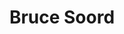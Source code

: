 ---
title: "Bruce Soord"
summary: "Bruce Soord is a British songwriter, musician, producer, mixer and founder of . He was born 26 September 1972 in Arnstein, Bavaria in Germany before moving to England. He currently resides in Yeovil, Somerset, United Kingdom. Bruce began his musical life with long-time musical partner in . This collaboration produced three studio albums before Bruce embarked on . Since 2015 Soord has also been providing music production/mixing services and runs his own ."
image: "bruce-soord.jpg"
apple_music_artist_url: "https://music.apple.com/gb/artist/bruce-soord/644263875"
---